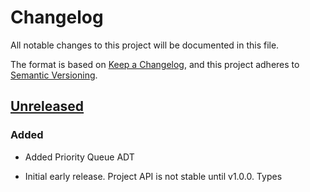 # Changelog

All notable changes to this project will be documented in this file.

The format is based on [Keep a Changelog](https://keepachangelog.com/en/1.0.0/),
and this project adheres to [Semantic Versioning](https://semver.org/spec/v2.0.0.html).

## [Unreleased]

### Added

- Added Priority Queue ADT

- Initial early release. Project API is not stable until v1.0.0. Types

[unreleased]: https://github.com/armorjs/collections/compare/v0.0.0...HEAD